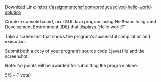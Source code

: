 Download Link: https://assignmentchef.com/product/solved-hello-world-solution
<br>
<p class="ui header product-top-header" title="&quot;Hello world!&quot; Solved">Create a console based, non-GUI Java program using NetBeans Integrated Development Environment (IDE) that displays “Hello world!”

Take a screenshot that shows the program’s successful compilation and execution.

Submit both a copy of your program’s source code (.java) file and the screenshot.

Note: No points will be awarded for submitting the program alone.

5/5 - (1 vote)
